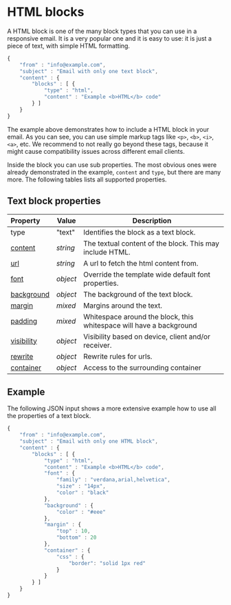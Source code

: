 # HTML blocks

A HTML block is one of the many block types that you can use in a responsive
email. It is a very popular one and it is easy to use: it is just a piece of text, 
with simple HTML formatting.

```javascript
{
    "from" : "info@example.com",
    "subject" : "Email with only one text block",
    "content" : {
        "blocks" : [ {
            "type" : "html",
            "content" : "Example <b>HTML</b> code"
        } ]
    }
}
```

The example above demonstrates how to include a HTML block in your email. 
As you can see, you can use simple markup tags like `<p>`, `<b>`, `<i>`, `<a>`, etc. 
We recommend to not really go beyond these tags, because it might cause 
compatibility issues across different email clients.

Inside the block you can use sub properties. The most obvious ones were
already demonstrated in the example, `content` and `type`, but there are
many more. The following tables lists all supported properties.

## Text block properties

| Property | Value | Description                                                                                                                  |
|:---------|-------|------------------------------------------------------------------------------------------------------------------------------|
| type | "text" | Identifies the block as a text block.                                                                                           |
| [content](json/property-html-content) | _string_ | The textual content of the block. This may include HTML.      |
| [url](json/property-url) | _string_ | A url to fetch the html content from.                                      |
| [font](json/property-font) | _object_ | Override the template wide default font properties.                      |
| [background](json/property-background) | _object_ | The background of the text block.                            |
| [margin](json/property-margin) | _mixed_ | Margins around the text.                                              |
| [padding](json/property-padding) | _mixed_ | Whitespace around the block, this whitespace will have a background |
| [visibility](json/property-visibility) | _object_ | Visibility based on device, client and/or receiver.          |
| [rewrite](json/property-rewrite) | _object_ | Rewrite rules for urls.                                            |
| [container](json/property-container) | _object_ | Access to the surrounding container                            |

## Example

The following JSON input shows a more extensive example how to use all 
the properties of a text block.

```javascript
{
    "from" : "info@example.com",
    "subject" : "Email with only one HTML block",
    "content" : {
        "blocks" : [ {
            "type" : "html",
            "content" : "Example <b>HTML</b> code",
            "font" : {
                "family" : "verdana,arial,helvetica",
                "size" : "14px",
                "color" : "black"
            },
            "background" : {
                "color" : "#eee"
            },
            "margin" : {
                "top" : 10,
                "bottom" : 20
            },
            "container" : {
                "css" : {
                    "border": "solid 1px red"
                }
            }
        } ]
    }
}
```
